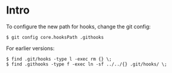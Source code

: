 # Intro
To configure the new path for hooks, change the git config:

```shell
$ git config core.hooksPath .githooks
```

For earlier versions:

```shell
$ find .git/hooks -type l -exec rm {} \;
$ find .githooks -type f -exec ln -sf ../../{} .git/hooks/ \;
```